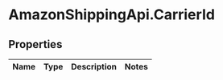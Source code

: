 # AmazonShippingApi.CarrierId

## Properties
Name | Type | Description | Notes
------------ | ------------- | ------------- | -------------


